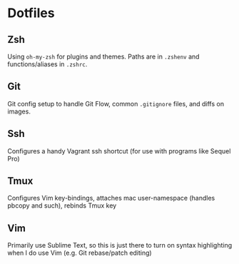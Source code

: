 # Dotfiles

## Zsh

Using `oh-my-zsh` for plugins and themes. Paths are in `.zshenv` and functions/aliases in `.zshrc`.

## Git

Git config setup to handle Git Flow, common `.gitignore` files, and diffs on images.

## Ssh

Configures a handy Vagrant ssh shortcut (for use with programs like Sequel Pro)

## Tmux

Configures Vim key-bindings, attaches mac user-namespace (handles pbcopy and such), rebinds Tmux key

## Vim

Primarily use Sublime Text, so this is just there to turn on syntax highlighting when I do use Vim (e.g. Git rebase/patch editing)